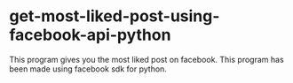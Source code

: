 # get-most-liked-post-using-facebook-api-python
This program gives you the most liked post on facebook. This program has been made using facebook sdk for python.
